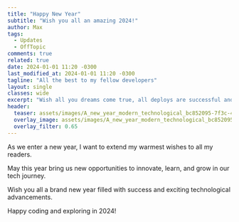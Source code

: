 ```yaml
---
title: "Happy New Year"
subtitle: "Wish you all an amazing 2024!"
author: Max
tags:
  - Updates
  - OffTopic
comments: true
related: true
date: 2024-01-01 11:20 -0300
last_modified_at: 2024-01-01 11:20 -0300
tagline: "All the best to my fellow developers"
layout: single
classes: wide
excerpt: "Wish all you dreams come true, all deploys are successful and nothing bad happen to your servers."
header:
  teaser: assets/images/A_new_year_modern_technological_bc852095-7f3c-437e-948d-2838ed03415e.jpg
  overlay_image: assets/images/A_new_year_modern_technological_bc852095-7f3c-437e-948d-2838ed03415e.jpg
  overlay_filter: 0.65
---
```

As we enter a new year, I want to extend my warmest wishes to all my readers. 

May this year bring us new opportunities to innovate, learn, and grow in our tech journey. 

Wish you all a brand new year filled with success and exciting technological advancements. 

Happy coding and exploring in 2024!
